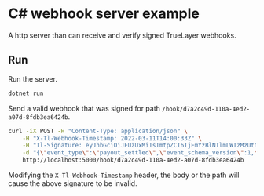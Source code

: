 # C# webhook server example
A http server than can receive and verify signed TrueLayer webhooks.

## Run
Run the server.
```sh
dotnet run
```

Send a valid webhook that was signed for path `/hook/d7a2c49d-110a-4ed2-a07d-8fdb3ea6424b`.
```sh
curl -iX POST -H "Content-Type: application/json" \
    -H "X-Tl-Webhook-Timestamp: 2022-03-11T14:00:33Z" \
    -H "Tl-Signature: eyJhbGciOiJFUzUxMiIsImtpZCI6IjFmYzBlNTlmLWIzMzUtNDdjYS05OWE5LTczNzQ5NTc1NmE1OCIsInRsX3ZlcnNpb24iOiIyIiwidGxfaGVhZGVycyI6IngtdGwtd2ViaG9vay10aW1lc3RhbXAiLCJqa3UiOiJodHRwczovL3dlYmhvb2tzLnRydWVsYXllci5jb20vLndlbGwta25vd24vandrcyJ9..AE_QsBRhnsMkcRzd42wvY1e2HruUhkOgjuZKktGH_WmbD7rBzoaEHUuF36IxyyvCbLajd3MBExNmzjbrOQsGaspwAI5DcGVMFLKUhB7ZzUlTP9up3eNUrdwWyyfBWDQb-qmEuLnrhFDJvgCXEqlV5OLrt-O7LaRAJ4f9KHsZLQ_j2vPC" \
    -d "{\"event_type\":\"payout_settled\",\"event_schema_version\":1,\"event_id\":\"8fb9fb4e-bb2b-400b-af64-59e5dde74bad\",\"event_body\":{\"transaction_id\":\"c34c8721-66a9-49f6-a229-284efcf88a02\",\"settled_at\":\"2022-03-11T14:00:32.933000Z\"}}" \
    http://localhost:5000/hook/d7a2c49d-110a-4ed2-a07d-8fdb3ea6424b
```

Modifying the `X-Tl-Webhook-Timestamp` header, the body or the path will cause the above signature to be invalid.
